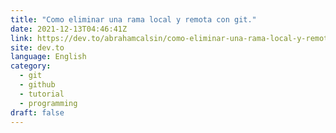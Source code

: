 ```yaml
---
title: "Como eliminar una rama local y remota con git."
date: 2021-12-13T04:46:41Z
link: https://dev.to/abrahamcalsin/como-eliminar-una-rama-local-y-remota-con-git-bag?utm_medium=RSS&utm_source=news.12bit.vn
site: dev.to
language: English
category:
  - git
  - github
  - tutorial
  - programming
draft: false
---
```

